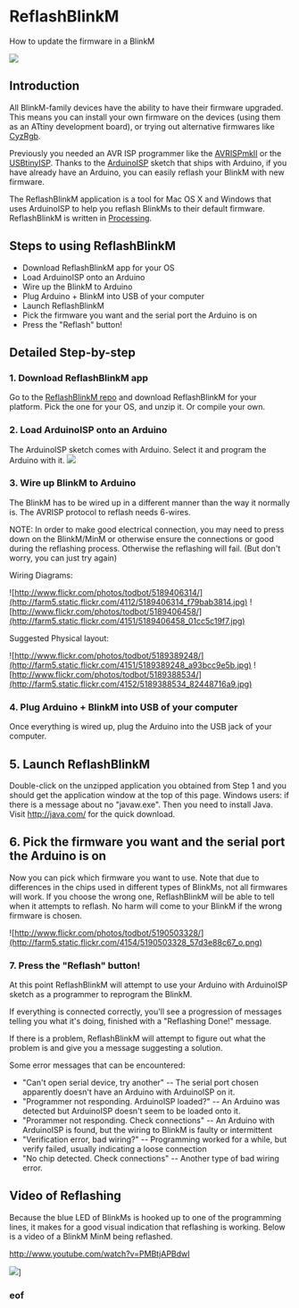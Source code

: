 ReflashBlinkM
==============

How to update the firmware in a BlinkM

![](http://farm5.static.flickr.com/4154/5189904937_5b8e9ea93a_o.png)

## Introduction

All BlinkM-family devices have the ability to have their firmware upgraded. This means you can install your own firmware on the devices (using them as an ATtiny development board), or trying out alternative firmwares like [CyzRgb](http://code.google.com/p/codalyze/wiki/CyzRgb).

Previously you needed an AVR ISP programmer like the [AVRISPmkII](http://www.atmel.com/dyn/products/tools_card.asp?tool_id=3808) or the [USBtinyISP](http://www.adafruit.com/index.php?main_page=product_info&cPath=16&products_id=46).  Thanks to the [ArduinoISP](http://arduino.cc/en/Tutorial/ArduinoISP) sketch that ships with Arduino, if you have already have an Arduino, you can easily reflash your BlinkM with new firmware.

The ReflashBlinkM application is a tool for Mac OS X and Windows that uses ArduinoISP to help you reflash BlinkMs to their default firmware.  ReflashBlinkM is written in [Processing](http://processing.org/).

##  Steps to using ReflashBlinkM
  * Download ReflashBlinkM app for your OS
  * Load ArduinoISP onto an Arduino
  * Wire up the BlinkM to Arduino 
  * Plug Arduino + BlinkM into USB of your computer
  * Launch ReflashBlinkM
  * Pick the firmware you want and the serial port the Arduino is on
  * Press the "Reflash" button!


##  Detailed Step-by-step 

### 1. Download ReflashBlinkM app

Go to the [ReflashBlinkM repo](https://github.com/todbot/ReflashBlinkM) and download ReflashBlinkM for your platform.  Pick the one for your OS, and unzip it.  Or compile your own.

###  2. Load ArduinoISP onto an Arduino 

The ArduinoISP sketch comes with Arduino.  Select it and program the Arduino with it.
![](http://farm2.static.flickr.com/1002/5189961979_09e33bf1bd_z.jpg)

### 3. Wire up BlinkM to Arduino 

The BlinkM has to be wired up in a different manner than the way it normally is.  The AVRISP protocol to reflash needs 6-wires.

NOTE: In order to make good electrical connection, you may need to press down on the BlinkM/MinM or otherwise ensure the connections or good during the reflashing process.  Otherwise the reflashing will fail.  (But don't worry, you can just try again)

Wiring Diagrams:

![http://www.flickr.com/photos/todbot/5189406314/](http://farm5.static.flickr.com/4112/5189406314_f79bab3814.jpg)
![http://www.flickr.com/photos/todbot/5189406458/](http://farm5.static.flickr.com/4151/5189406458_01cc5c19f7.jpg)

Suggested Physical layout:

![http://www.flickr.com/photos/todbot/5189389248/](http://farm5.static.flickr.com/4151/5189389248_a93bcc9e5b.jpg)
![http://www.flickr.com/photos/todbot/5189388534/](http://farm5.static.flickr.com/4152/5189388534_82448716a9.jpg)

### 4. Plug Arduino + BlinkM into USB of your computer

Once everything is wired up, plug the Arduino into the USB jack of your computer.

## 5. Launch ReflashBlinkM

Double-click on the unzipped application you obtained from Step 1 and you should get the application window at the top of this page.  Windows users: if there is a message about no "javaw.exe".  Then you need to install Java.  Visit http://java.com/ for the quick download.

## 6. Pick the firmware you want and the serial port the Arduino is on 
Now you can pick which firmware you want to use.  Note that due to differences in the chips used in different types of BlinkMs, not all firmwares will work.  If you choose the wrong one, ReflashBlinkM will be able to tell when it attempts to reflash.  No harm will come to your BlinkM if the wrong firmware is chosen.

![http://www.flickr.com/photos/todbot/5190503328/](http://farm5.static.flickr.com/4154/5190503328_57d3e88c67_o.png)

### 7. Press the "Reflash" button! 
At this point ReflashBlinkM will attempt to use your Arduino with ArduinoISP sketch as a programmer to reprogram the BlinkM.

If everything is connected correctly, you'll see a progression of messages telling you what it's doing, finished with a "Reflashing Done!" message.

If there is a problem, ReflashBlinkM will attempt to figure out what the problem is and give you a message suggesting a solution.

Some error messages that can be encountered:
  * "Can't open serial device, try another" -- The serial port chosen apparently doesn't have an Arduino with ArduinoISP on it.
  * "Programmer not responding. ArduinoISP loaded?" -- An Arduino was detected but ArduinoISP doesn't seem to be loaded onto it.
  * "Prorammer not responding. Check connections" -- An Arduino with ArduinoISP is found, but the wiring to BlinkM is faulty or intermittent
  * "Verification error, bad wiring?" -- Programming worked for a while, but verify failed, usually indicating a loose connection
  * "No chip detected. Check connections" -- Another type of bad wiring error.

##  Video of Reflashing
Because the blue LED of BlinkMs is hooked up to one of the programming lines, it makes for a good visual indication that reflashing is working.  Below is a video of a BlinkM MinM being reflashed.

http://www.youtube.com/watch?v=PMBtjAPBdwI

[![](http://img.youtube.com/vi/PMBtjAPBdwI/0.jpg)](http://www.youtube.com/watch?v=PMBtjAPBdwI)]


### eof

